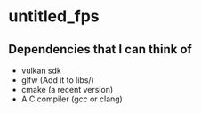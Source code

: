 # untitled_fps
## Dependencies that I can think of
- vulkan sdk
- glfw (Add it to libs/)
- cmake (a recent version)
- A C compiler (gcc or clang)
